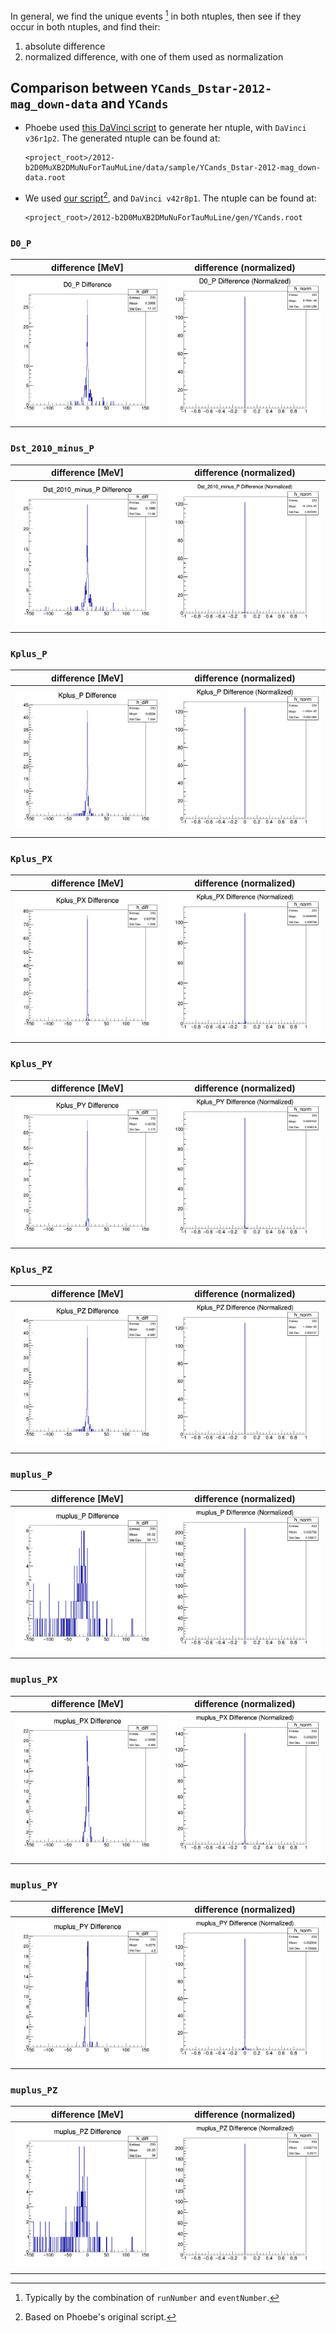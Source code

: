 In general, we find the unique events [^1] in both ntuples, then see if they
occur in both ntuples, and find their:

1. absolute difference
2. normalized difference, with one of them used as normalization


[^1]: Typically by the combination of `runNumber` and `eventNumber`.


## Comparison between `YCands_Dstar-2012-mag_down-data` and `YCands`

* Phoebe used [this DaVinci script](https://github.com/umd-lhcb/lhcb-ntuples-gen/blob/0.1/2012-b2D0MuXB2DMuNuForTauMuLine/ntuple_options-sample.py)
  to generate her ntuple, with `DaVinci v36r1p2`. The generated ntuple can be
  found at:
    ```
    <project_root>/2012-b2D0MuXB2DMuNuForTauMuLine/data/sample/YCands_Dstar-2012-mag_down-data.root
    ```

* We used [our script](https://github.com/umd-lhcb/lhcb-ntuples-gen/blob/master/2012-b2D0MuXB2DMuNuForTauMuLine/ntuple_options.py)[^2], and
  `DaVinci v42r8p1`. The ntuple can be found at:

    ```
    <project_root>/2012-b2D0MuXB2DMuNuForTauMuLine/gen/YCands.root
    ```


[^2]: Based on Phoebe's original script.

### `D0_P`
| difference [MeV] | difference (normalized) |
|---|---|
| ![](YCands_Dstar-2012-mag_down-data_vs_YCands/D0_P_diff.png) | ![](YCands_Dstar-2012-mag_down-data_vs_YCands/D0_P_diff_norm.png) |

### `Dst_2010_minus_P`
| difference [MeV] | difference (normalized) |
|---|---|
| ![](YCands_Dstar-2012-mag_down-data_vs_YCands/Dst_2010_minus_P_diff.png) | ![](YCands_Dstar-2012-mag_down-data_vs_YCands/Dst_2010_minus_P_diff_norm.png) | ? |

### `Kplus_P`
| difference [MeV] | difference (normalized) |
|---|---|
| ![](YCands_Dstar-2012-mag_down-data_vs_YCands/Kplus_P_diff.png) | ![](YCands_Dstar-2012-mag_down-data_vs_YCands/Kplus_P_diff_norm.png) |

### `Kplus_PX`
| difference [MeV] | difference (normalized) |
|---|---|
| ![](YCands_Dstar-2012-mag_down-data_vs_YCands/Kplus_PX_diff.png) | ![](YCands_Dstar-2012-mag_down-data_vs_YCands/Kplus_PX_diff_norm.png) |

### `Kplus_PY`
| difference [MeV] | difference (normalized) |
|---|---|
| ![](YCands_Dstar-2012-mag_down-data_vs_YCands/Kplus_PY_diff.png) | ![](YCands_Dstar-2012-mag_down-data_vs_YCands/Kplus_PY_diff_norm.png) |

### `Kplus_PZ`
| difference [MeV] | difference (normalized) |
|---|---|
| ![](YCands_Dstar-2012-mag_down-data_vs_YCands/Kplus_PZ_diff.png) | ![](YCands_Dstar-2012-mag_down-data_vs_YCands/Kplus_PZ_diff_norm.png) |

### `muplus_P`
| difference [MeV] | difference (normalized) |
|---|---|
| ![](YCands_Dstar-2012-mag_down-data_vs_YCands/muplus_P_diff.png) | ![](YCands_Dstar-2012-mag_down-data_vs_YCands/muplus_P_diff_norm.png) |

### `muplus_PX`
| difference [MeV] | difference (normalized) |
|---|---|
| ![](YCands_Dstar-2012-mag_down-data_vs_YCands/muplus_PX_diff.png) | ![](YCands_Dstar-2012-mag_down-data_vs_YCands/muplus_PX_diff_norm.png) | ? |

### `muplus_PY`
| difference [MeV] | difference (normalized) |
|---|---|
| ![](YCands_Dstar-2012-mag_down-data_vs_YCands/muplus_PY_diff.png) | ![](YCands_Dstar-2012-mag_down-data_vs_YCands/muplus_PY_diff_norm.png) | ? |

### `muplus_PZ`
| difference [MeV] | difference (normalized) |
|---|---|
| ![](YCands_Dstar-2012-mag_down-data_vs_YCands/muplus_PZ_diff.png) | ![](YCands_Dstar-2012-mag_down-data_vs_YCands/muplus_PZ_diff_norm.png) | ? |
